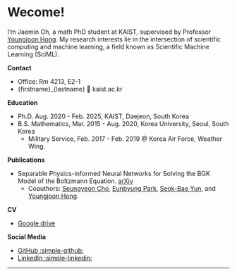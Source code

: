 # Wecome!

I’m Jaemin Oh, a math PhD student at KAIST, supervised by Professor [Youngjoon Hong](https://youngjoonhong.com).
My research interests lie in the intersection of scientific computing and machine learning, a field known as Scientific Machine Learning (SciML).


**Contact**

- Office: Rm 4213, E2-1
- {firstname}_{lastname} 🐌 kaist.ac.kr

**Education**

- Ph.D. Aug. 2020 - Feb. 2025, KAIST, Daejeon, South Korea
- B.S. Mathematics, Mar. 2015 - Aug. 2020, Korea University, Seoul, South Korea
    - Military Service, Feb. 2017 - Feb. 2019 @ Korea Air Force, Weather Wing.

**Publications**

- Separable Physics-informed Neural Networks for Solving the BGK Model of the Boltzmann Equation. [arXiv](https://arxiv.org/abs/2403.06342)
    - Coauthors: [Seungyeon Cho](https://scholar.google.com/citations?user=Q9GSED8AAAAJ&hl=en&oi=ao), [Eunbyung Park](https://silverbottlep.github.io), [Seok-Bae Yun](https://seokbaeyun.wordpress.com), and [Youngjoon Hong](https://www.youngjoonhong.com). 

**CV**

- [Google drive](https://drive.google.com/drive/folders/1zomZKKUpxNJb7NjXynIlHGp_tPqhe4WS?usp=share_link)

**Social Media**

- [GitHub :simple-github:](https://github.com/jaeminoh)
- [LinkedIn :simple-linkedin:](https://www.linkedin.com/in/jaemin-oh/)

---

<script type="text/javascript" id="clustrmaps" src="//clustrmaps.com/map_v2.js?d=k8dZYD1VxAd8Rnk_wIonilPgUO4A81pfuRjybp95PF8&cl=ffffff&w=a"></script>